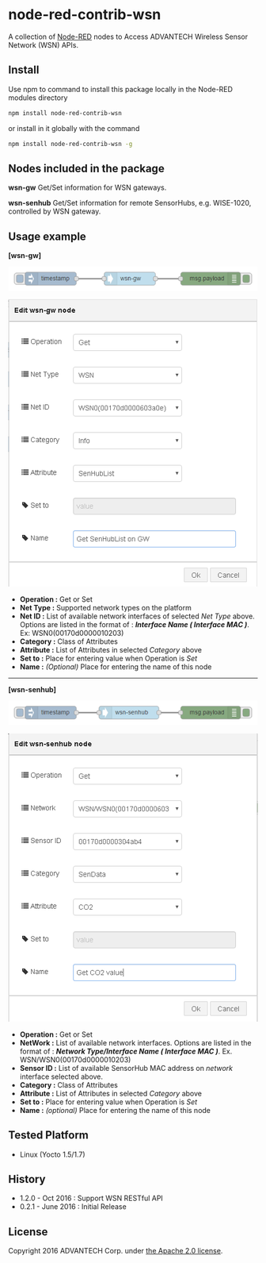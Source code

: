 # node-red-contrib-wsn
A collection of [Node-RED](http://nodered.org) nodes to Access ADVANTECH  Wireless Sensor Network (WSN) APIs.

## Install
Use npm to command to install this package locally in the Node-RED modules directory
```bash
npm install node-red-contrib-wsn 
```
or install in it globally with the command
```bash
npm install node-red-contrib-wsn -g 
```

## Nodes included in the package
**wsn-gw** Get/Set information for WSN gateways.

**wsn-senhub** Get/Set information for remote SensorHubs, e.g. WISE-1020, controlled by WSN gateway.

## Usage example
**[wsn-gw]**

![Flow_wsn-gw](./png/Flow_wsn-gw.png)

![Edit_wsn-gw](./png/Edit_wsn-gw.png)

- **Operation :** Get or Set
- **Net Type :** Supported network types on the platform
- **Net ID :** List of available network interfaces of selected *Net Type* above. Options are listed in the format of : ***Interface Name ( Interface MAC )***. Ex: WSN0(00170d0000010203)
- **Category :** Class of Attributes
- **Attribute :** List of Attributes in selected *Category* above
- **Set to :** Place for entering value when Operation is *Set*
- **Name :** *(Optional)* Place for entering the name of this node

---
**[wsn-senhub]**

![Flow_wsn-senhub](./png/Flow_wsn-senhub.png)

![Edit_wsn-senhub](./png/Edit_wsn-senhub.png)

- **Operation :** Get or Set
- **NetWork :** List of available network interfaces. Options are listed in the format of : ***Network Type/Interface Name ( Interface MAC )***. Ex. WSN/WSN0(00170d0000010203)
- **Sensor ID :** List of available SensorHub MAC address on *network* interface selected above.
- **Category :** Class of Attributes
- **Attribute :** List of Attributes in selected *Category* above
- **Set to :** Place for entering value when Operation is *Set*
- **Name :** *(optional)* Place for entering the name of this node

## Tested Platform 
- Linux (Yocto 1.5/1.7)
 
## History
- 1.2.0 -  Oct 2016 : Support WSN RESTful API 
- 0.2.1 - June 2016 : Initial Release

## License
Copyright 2016 ADVANTECH Corp. under [the Apache 2.0 license](LICENSE).
